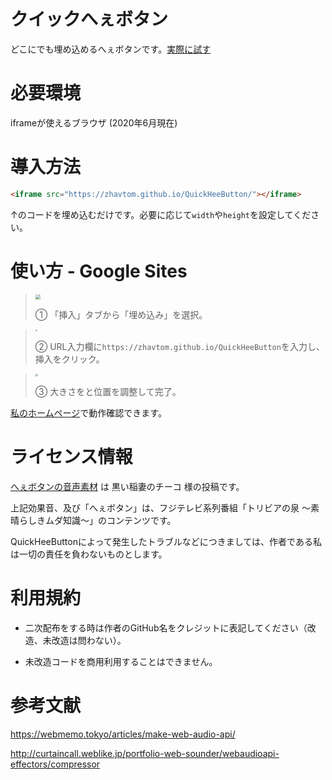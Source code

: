 # クイックへぇボタン

どこにでも埋め込めるへぇボタンです。[実際に試す](https://zhavtom.github.io/QuickHeeButton/)



# 必要環境

iframeが使えるブラウザ (2020年6月現在)



# 導入方法

```html
<iframe src="https://zhavtom.github.io/QuickHeeButton/"></iframe>
```

↑のコードを埋め込むだけです。必要に応じて`width`や`height`を設定してください。



# 使い方 - Google Sites

> <img src="https://imgur.com/hYmc5fG.jpg" style="zoom:50%;" />
>
> ① 「挿入」タブから「埋め込み」を選択。



> <img src="https://imgur.com/Y2Av0He.jpg" style="zoom:20%;" /> 
>
> ② URL入力欄に`https://zhavtom.github.io/QuickHeeButton`を入力し、挿入をクリック。



> <img src="https://imgur.com/g2agIwT.jpg" style="zoom: 25%;" /> 
>
> ③ 大きさをと位置を調整して完了。



[私のホームページ](https://sites.google.com/view/zhavtom-official-site/)で動作確認できます。



# ライセンス情報

[へぇボタンの音声素材](https://commons.nicovideo.jp/material/nc69286) は 黒い稲妻のチーコ 様の投稿です。

上記効果音、及び「へぇボタン」は、フジテレビ系列番組「トリビアの泉 〜素晴らしきムダ知識〜」のコンテンツです。

QuickHeeButtonによって発生したトラブルなどにつきましては、作者である私は一切の責任を負わないものとします。



# 利用規約

+ 二次配布をする時は作者のGitHub名をクレジットに表記してください（改造、未改造は問わない）。

+ 未改造コードを商用利用することはできません。



# 参考文献

https://webmemo.tokyo/articles/make-web-audio-api/

http://curtaincall.weblike.jp/portfolio-web-sounder/webaudioapi-effectors/compressor